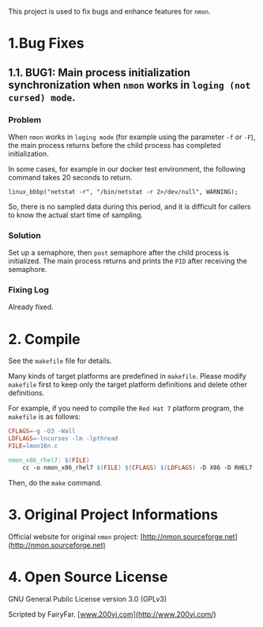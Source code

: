 This project is used to fix bugs and enhance features for `nmon`.

# 1.Bug Fixes

## 1.1. BUG1: Main process initialization synchronization when `nmon` works in `loging (not cursed) mode`.

### Problem

When `nmon` works in `loging mode` (for example using the parameter `-f` or `-F`), the main process returns before the child process has completed initialization.

In some cases, for example in our docker test environment, the following command takes 20 seconds to return.

```
linux_bbbp("netstat -r", "/bin/netstat -r 2>/dev/null", WARNING);
```

So, there is no sampled data during this period, and it is difficult for callers to know the actual start time of sampling.

### Solution

Set up a semaphore, then `post` semaphore after the child process is initialized. The main process returns and prints the `PID` after receiving the semaphore.

### Fixing Log

Already fixed.

# 2. Compile

See the `makefile` file for details.

Many kinds of target platforms are predefined in `makefile`. Please modify `makefile` first to keep only the target platform definitions and delete other definitions.

For example, if you need to compile the `Red Hat 7` platform program, the `makefile` is as follows:

```makefile
CFLAGS=-g -O3 -Wall
LDFLAGS=-lncurses -lm -lpthread
FILE=lmon16n.c

nmon_x86_rhel7: $(FILE)
	cc -o nmon_x86_rhel7 $(FILE) $(CFLAGS) $(LDFLAGS) -D X86 -D RHEL7
```

Then, do the `make` command.

# 3. Original Project Informations

Official website for original `nmon` project: [http://nmon.sourceforge.net](http://nmon.sourceforge.net)

# 4. Open Source License

GNU General Public License version 3.0 (GPLv3)

Scripted by FairyFar. [www.200yi.com](http://www.200yi.com/)
